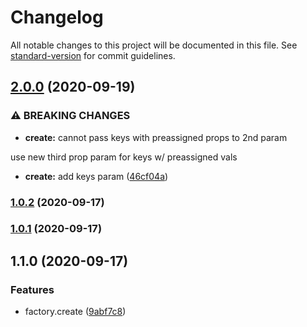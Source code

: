 # Changelog

All notable changes to this project will be documented in this file. See [standard-version](https://github.com/conventional-changelog/standard-version) for commit guidelines.

## [2.0.0](https://github.com/niallpaterson/factory.create/compare/v1.0.2...v2.0.0) (2020-09-19)


### ⚠ BREAKING CHANGES

* **create:** cannot pass keys with preassigned props to 2nd param

use new third prop param for keys w/ preassigned vals

* **create:** add keys param ([46cf04a](https://github.com/niallpaterson/factory.create/commit/46cf04add14ededac197740760dcf85105fde2af))

### [1.0.2](https://github.com/niallpaterson/factory.create/compare/v1.0.1...v1.0.2) (2020-09-17)

### [1.0.1](https://github.com/niallpaterson/factory.create/compare/v1.0.0...v1.0.1) (2020-09-17)

## 1.1.0 (2020-09-17)


### Features

* factory.create ([9abf7c8](https://github.com/niallpaterson/factory.create/commit/9abf7c85aeb0329117685558c5d31ecd1061860c))
